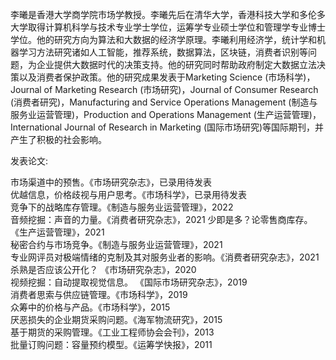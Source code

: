 李曦是香港大学商学院市场学教授。李曦先后在清华大学，香港科技大学和多伦多大学取得计算机科学与技术专业学士学位，运筹学专业硕士学位和管理学专业博士学位。他的研究方向为算法和大数据的经济学原理。李曦利用经济学，统计学和机器学习方法研究诸如人工智能，推荐系统，数据算法，区块链，消费者识别等问题，为企业提供大数据时代的决策支持。他的研究同时帮助政府制定大数据立法决策以及消费者保护政策。他的研究成果发表于Marketing Science (市场科学)，Journal of Marketing Research (市场研究)，Journal of Consumer Research (消费者研究)，Manufacturing and Service Operations Management (制造与服务业运营管理)，Production and Operations Management (生产运营管理)，International Journal of Research in Marketing (国际市场研究)等国际期刊，并产生了积极的社会影响。    

发表论文:

市场渠道中的预售。《市场研究杂志》，已录用待发表    
优越信息，价格歧视与用户思考。《市场科学》，已录用待发表     
竞争下的战略库存管理。《制造与服务业运营管理》，2022  
音频挖掘：声音的力量。《消费者研究杂志》，2021 
少即是多？论零售商库存。 《生产运营管理》，2021   
秘密合约与市场竞争。《制造与服务业运营管理》，2021    
专业网评员对极端情绪的克制及其对服务业者的影响。《消费者研究杂志》，2021    
杀熟是否应该公开化？ 《市场研究杂志》，2020    
视频挖掘：自动提取视觉信息。 《国际市场研究杂志》，2019    
消费者思索与供应链管理。《市场科学》，2019    
众筹中的价格与产品。《市场科学》，2015    
厌恶损失的企业期货采购问题。《海军物流研究》，2015    
基于期货的采购管理。《工业工程师协会会刊》，2013    
批量订购问题：容量预约模型。《运筹学快报》，2011   

